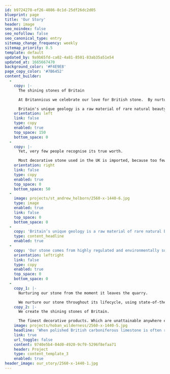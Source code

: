 ```yaml
---
id: b9724278-ef26-4086-8c1d-25df26dc2d05
blueprint: page
title: 'Our Story'
header: image
seo_noindex: false
seo_nofollow: false
seo_canonical_type: entry
sitemap_change_frequency: weekly
sitemap_priority: 0.5
template: default
updated_by: 9a9b65fd-ca02-4a81-8501-83ab35a51e54
updated_at: 1665667470
background_color: '#F4E9E8'
page_copy_color: '#7B6452'
content_builder:
  -
    copy: |-
      The shining stones of Britain

      At Britannicus we celebrate our love for British stone.  By nurturing our stone from the moment it leaves the quarry, we create the shining stones of Britain.

      Britain's unique geology is a raw material of rare natural beauty. Polishing reveals a true character which we want everyone to appreciate as much as we do. So, we take a unique approach to the industry, which unites all factions to champion all that British stone can offer, for everyone to enjoy.
    orientation: left
    link: false
    type: copy
    enabled: true
    top_space: 150
    bottom_space: 0
  -
    copy: |-
      Yet, very few people recognise its true worth. 

      Most decorative stone used in the UK is imported, because too few architects, specifiers and customers have discovered British stone. As an industry, we've made it too easy for competitor materials and producers to sell themselves much better. So, now is the time for Britannicus to shine.
    orientation: right
    link: false
    type: copy
    enabled: true
    top_space: 0
    bottom_space: 50
  -
    image: projects/st_andrew_holborn/2560-x-1440-6.jpg
    type: image
    enabled: true
    link: false
    top_space: 0
    bottom_space: 0
  -
    copy: 'Britain’s unique geology is a raw material of rare natural beauty'
    type: content_headline
    enabled: true
  -
    copy: 'Our stone comes from highly regulated and environmentally sustainable UK quarries with a social license. Our stone products can be recycled over and over again, so changes in the Building Regulations - combined with a renewed drive to buy the very best of British - makes Britannicus Stone the natural choice today.'
    orientation: leftright
    link: false
    type: copy
    enabled: true
    top_space: 0
    bottom_space: 0
  -
    copy_1: |-
      Nurturing our stone from the moment it leaves the quarry. 

      We nurture our stone throughout its lifecycle, using state-of-the-art facilities. By fully controlling the process - from quarry to perfected product - we delight our customers every time. And we are using our experience and know-how to educate a whole new alliance of advocates for British stone.
    copy_2: |-
      We create the shining stones of Britain. 

      The finest decorative products. Which are unattainable anywhere else. By inspiring specifiers, architects and customers to champion British stone as we do, we continue to grow a sustainable business in an industry that is reinvigorated by our energy and passion.
    image: projects/hoban_wilderness/2560-x-1440-5.jpg
    headline: 'When polished British carboniferous limestone is often referred to as Shining Stone because of the way it takes a polish.'
    link: true
    url_toggle: false
    content: 9740e5b4-04d0-4920-9cf9-5296f8efaa71
    header: Project
    type: content_template_3
    enabled: true
header_image: our_story/2560-x-1440-1.jpg
---
```

